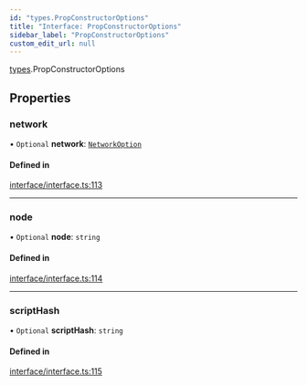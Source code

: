 ```yaml
---
id: "types.PropConstructorOptions"
title: "Interface: PropConstructorOptions"
sidebar_label: "PropConstructorOptions"
custom_edit_url: null
---
```


[types](../namespaces/types.md).PropConstructorOptions

## Properties

### network

• `Optional` **network**: [`NetworkOption`](../enums/types.NetworkOption.md)

#### Defined in

[interface/interface.ts:113](https://github.com/CityOfZion/isengard/blob/4359a42/sdk/src/interface/interface.ts#L113)

___

### node

• `Optional` **node**: `string`

#### Defined in

[interface/interface.ts:114](https://github.com/CityOfZion/isengard/blob/4359a42/sdk/src/interface/interface.ts#L114)

___

### scriptHash

• `Optional` **scriptHash**: `string`

#### Defined in

[interface/interface.ts:115](https://github.com/CityOfZion/isengard/blob/4359a42/sdk/src/interface/interface.ts#L115)
